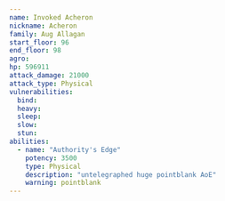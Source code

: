 ```yaml
---
name: Invoked Acheron
nickname: Acheron
family: Aug Allagan
start_floor: 96
end_floor: 98
agro: 
hp: 596911
attack_damage: 21000
attack_type: Physical
vulnerabilities:
  bind: 
  heavy: 
  sleep: 
  slow: 
  stun: 
abilities:
  - name: "Authority's Edge"
    potency: 3500
    type: Physical
    description: "untelegraphed huge pointblank AoE"
    warning: pointblank
---
```

